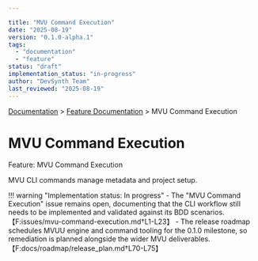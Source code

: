 ```yaml
---

title: "MVU Command Execution"
date: "2025-08-19"
version: "0.1.0-alpha.1"
tags:
  - "documentation"
  - "feature"
status: "draft"
implementation_status: "in-progress"
author: "DevSynth Team"
last_reviewed: "2025-08-19"
---
```

<div class="breadcrumbs">
<a href="../index.md">Documentation</a> &gt; <a href="index.md">Feature Documentation</a> &gt; MVU Command Execution
</div>

# MVU Command Execution

Feature: MVU Command Execution

MVU CLI commands manage metadata and project setup.

!!! warning "Implementation status: In progress"
    - The "MVU Command Execution" issue remains open, documenting that the CLI workflow still needs to be implemented and validated against its BDD scenarios.【F:issues/mvu-command-execution.md†L1-L23】
    - The release roadmap schedules MVUU engine and command tooling for the 0.1.0 milestone, so remediation is planned alongside the wider MVU deliverables.【F:docs/roadmap/release_plan.md†L70-L75】
